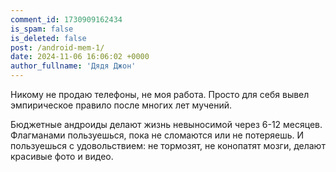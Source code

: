 ```yaml
---
comment_id: 1730909162434
is_spam: false
is_deleted: false
post: /android-mem-1/
date: 2024-11-06 16:06:02 +0000
author_fullname: 'Дядя Джон'
---
```


Никому не продаю телефоны, не моя работа. Просто для себя вывел эмпирическое правило после многих лет мучений.

Бюджетные андроиды делают жизнь невыносимой через 6-12 месяцев. Флагманами пользуешься, пока не сломаются или не потеряешь. И пользуешься с удовольствием: не тормозят, не конопатят мозги, делают красивые фото и видео.

